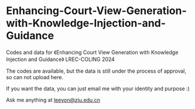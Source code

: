 # Enhancing-Court-View-Generation-with-Knowledge-Injection-and-Guidance

Codes and data for 《Enhancing Court View Generation with Knowledge Injection and Guidance》 LREC-COLING 2024

The codes are available, but the data is still under the process of approval, so can not upload here.

If you want the data, you can just email me with your identity and purpose :)

Ask me anything at leeyon@zju.edu.cn